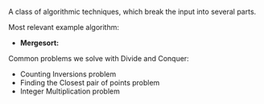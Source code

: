 A class of algorithmic techniques, which break the input into several parts. 

Most relevant example algorithm:  
- **Mergesort:**

Common problems we solve with Divide and Conquer:
- Counting Inversions problem 
- Finding the Closest pair of points problem 
- Integer Multiplication problem 




